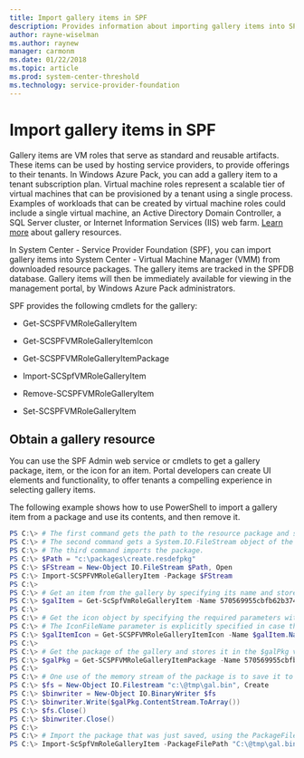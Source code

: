 ```yaml
---
title: Import gallery items in SPF
description: Provides information about importing gallery items into SPF
author: rayne-wiselman
ms.author: raynew
manager: carmonm
ms.date: 01/22/2018
ms.topic: article
ms.prod: system-center-threshold
ms.technology: service-provider-foundation
---
```


# Import gallery items in SPF

 Gallery items are VM roles that serve as standard and reusable artifacts. These items can be used by hosting service providers, to provide offerings to their tenants. In Windows Azure Pack, you can add a gallery item to a tenant subscription plan. Virtual machine roles represent a scalable tier of virtual machines that can be provisioned by a tenant using a single process. Examples of workloads that can be created by virtual machine roles could include a single virtual machine, an Active Directory Domain Controller, a SQL Server cluster, or Internet Information Services \(IIS\) web farm.  [Learn more](https://social.technet.microsoft.com/wiki/contents/articles/20194.downloading-and-installing-windows-azure-pack-gallery-resource.aspx) about gallery resources.

In System Center - Service Provider Foundation (SPF), you can import gallery items into System Center - Virtual Machine Manager (VMM) from downloaded resource packages. The gallery items are tracked in the SPFDB database. Gallery items will then be immediately available for viewing in the management portal, by Windows Azure Pack administrators.

SPF provides the following cmdlets for the gallery:  

-   Get\-SCSPFVMRoleGalleryItem  

-   Get\-SCSPFVMRoleGalleryItemIcon  

-   Get\-SCSPFVMRoleGalleryItemPackage  

-   Import\-SCSpfVMRoleGalleryItem  

-   Remove\-SCSPFVMRoleGalleryItem  

-   Set\-SCSPFVMRoleGalleryItem  


## Obtain a gallery resource

You can use the SPF Admin web service or cmdlets to get a gallery package, item, or the icon for an item. Portal developers can create UI elements and functionality, to offer tenants a compelling experience in selecting gallery items.  

The following example shows how to use PowerShell to import a gallery item from a package and use its contents, and then remove it.  

```powershell  
PS C:\> # The first command gets the path to the resource package and stores it in the $Path variable.   
PS C:\> # The second command gets a System.IO.FileStream object of the package.   
PS C:\> # The third command imports the package.  
PS C:\> $Path = "c:\packages\create.resdefpkg"  
PS C:\> $FStream = New-Object IO.FileStream $Path, Open  
PS C:\> Import-SCSPFVMRoleGalleryItem -Package $FStream  
PS C:\>  
PS C:\> # Get an item from the gallery by specifying its name and store it in the $galItem variable.  
PS C:\> $galItem = Get-ScSpfVmRoleGalleryItem -Name 570569955cbfb62b374358b34467020750f65c  
PS C:\>   
PS C:\> # Get the icon object by specifying the required parameters with the variable.   
PS C:\> # The IconFileName parameter is explicitly specified in case the variable has a null value for the icon file name.  
PS C:\> $galItemIcon = Get-SCSPFVMRoleGalleryItemIcon -Name $galItem.Name -Publisher $galItem.Publisher -Version $galItem.Version -IconFilename "contoso.ico"  
PS C:\>  
PS C:\> # Get the package of the gallery and stores it in the $galPkg variable. This cmdlets returns an System.IO.MemoryStream object.  
PS C:\> $galPkg = Get-SCSPFVMRoleGalleryItemPackage -Name 570569955cbfb62b374358b34467020750f65c -Publisher Microsoft -Version 1.0.0.0  
PS C:\>   
PS C:\> # One use of the memory stream of the package is to save it to a file on your computer.  
PS C:\> $fs = New-Object IO.Filestream "c:\@tmp\gal.bin", Create  
PS C:\> $binwriter = New-Object IO.BinaryWriter $fs  
PS C:\> $binwriter.Write($galPkg.ContentStream.ToArray())  
PS C:\> $fs.Close()  
PS C:\> $binwriter.Close()  
PS C:\>  
PS C:\> # Import the package that was just saved, using the PackageFilePath parameter.  
PS C:\> Import-ScSpfVmRoleGalleryItem -PackageFilePath "C:\@tmp\gal.bin"  

```  
